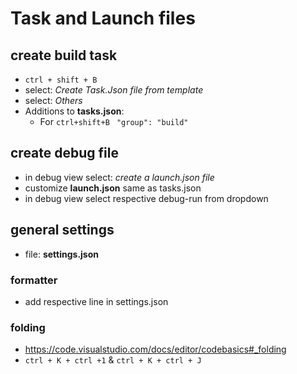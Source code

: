 # Task and Launch files

## create build task

- `ctrl + shift + B`
- select: _Create Task.Json file from template_
- select: _Others_
- Additions to **tasks.json**:
  - For `ctrl+shift+B ` `"group": "build"`

## create debug file

- in debug view select: _create a launch.json file_
- customize **launch.json** same as tasks.json
- in debug view select respective debug-run from dropdown

## general settings

- file: **settings.json**

### formatter

- add respective line in settings.json

### folding

- https://code.visualstudio.com/docs/editor/codebasics#_folding
- `ctrl + K + ctrl +1` & `ctrl + K + ctrl + J`

